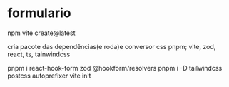 # formulario
npm vite create@latest

cria pacote das dependências(e roda)e conversor css
pnpm; vite, zod, react, ts, tainwindcss
 
pnpm i react-hook-form zod @hookform/resolvers
pnpm i -D tailwindcss postcss autoprefixer
vite init

